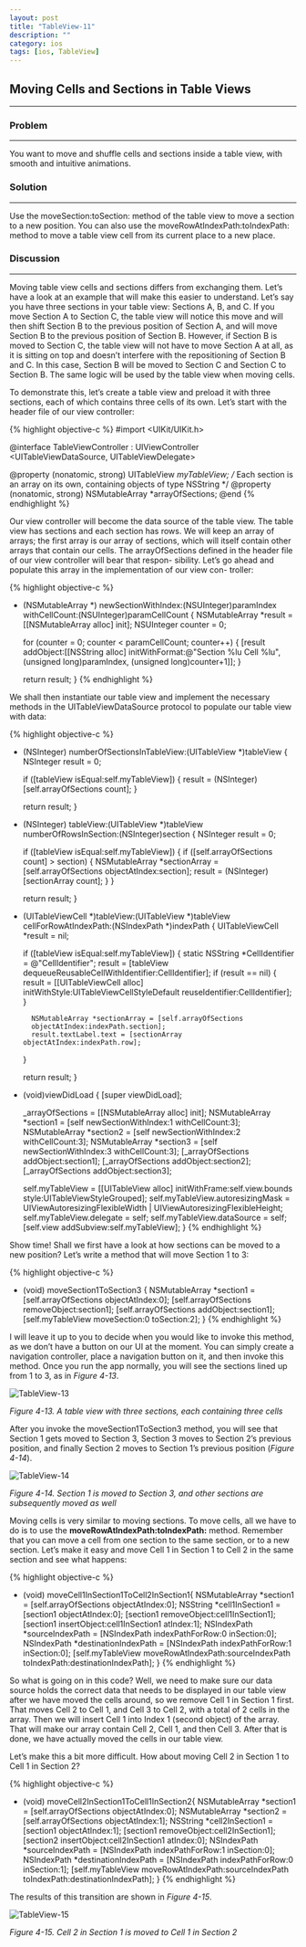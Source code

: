 ```yaml
---
layout: post
title: "TableView-11"
description: ""
category: ios
tags: [ios, TableView]
---
```



## Moving Cells and Sections in Table Views
---

### Problem
---

You want to move and shuffle cells and sections inside a table view, with smooth and intuitive animations.

### Solution
---

Use the moveSection:toSection: method of the table view to move a section to a new position. You can also use the moveRowAtIndexPath:toIndexPath: method to move a table view cell from its current place to a new place.

### Discussion
---

Moving table view cells and sections differs from exchanging them. Let’s have a look at an example that will make this easier to understand. Let’s say you have three sections in your table view: Sections A, B, and C. If you move Section A to Section C, the table view will notice this move and will then shift Section B to the previous position of Section A, and will move Section B to the previous position of Section B. However, if Section B is moved to Section C, the table view will not have to move Section A at all, as it is sitting on top and doesn’t interfere with the repositioning of Section B and C. In this case, Section B will be moved to Section C and Section C to Section B. The same logic will be used by the table view when moving cells.

To demonstrate this, let’s create a table view and preload it with three sections, each of which contains three cells of its own. Let’s start with the header file of our view controller:

{% highlight objective-c %}
#import <UIKit/UIKit.h>

@interface TableViewController : UIViewController <UITableViewDataSource, UITableViewDelegate>

@property (nonatomic, strong) UITableView *myTableView;
/* Each section is an array on its own, containing objects of type NSString */
@property (nonatomic, strong) NSMutableArray *arrayOfSections;
@end
{% endhighlight %}

Our view controller will become the data source of the table view. The table view has sections and each section has rows. We will keep an array of arrays; the first array is our array of sections, which will itself contain other arrays that contain our cells. The arrayOfSections defined in the header file of our view controller will bear that respon- sibility. Let’s go ahead and populate this array in the implementation of our view con- troller:

{% highlight objective-c %}
- (NSMutableArray *) newSectionWithIndex:(NSUInteger)paramIndex
withCellCount:(NSUInteger)paramCellCount {
	NSMutableArray *result = [[NSMutableArray alloc] init];
	NSUInteger counter = 0;

	for (counter = 0;
		counter < paramCellCount;
		counter++) {
		[result addObject:[[NSString alloc] initWithFormat:@"Section %lu Cell %lu", (unsigned long)paramIndex, (unsigned long)counter+1]];
	}

	return result;
}
{% endhighlight %}

We shall then instantiate our table view and implement the necessary methods in the UITableViewDataSource protocol to populate our table view with data:

{% highlight objective-c %}
- (NSInteger) numberOfSectionsInTableView:(UITableView *)tableView {
	NSInteger result = 0;

	if ([tableView isEqual:self.myTableView]) {
		result = (NSInteger)[self.arrayOfSections count];
	}

	return result;
}

- (NSInteger) tableView:(UITableView *)tableView numberOfRowsInSection:(NSInteger)section {
	NSInteger result = 0;

	if ([tableView isEqual:self.myTableView]) {
		if ([self.arrayOfSections count] > section) {
			NSMutableArray *sectionArray = [self.arrayOfSections objectAtIndex:section];
			result = (NSInteger)[sectionArray count];
		}
	}

	return result;
}

- (UITableViewCell *)tableView:(UITableView *)tableView cellForRowAtIndexPath:(NSIndexPath *)indexPath {
	UITableViewCell *result = nil;

	if ([tableView isEqual:self.myTableView]) {
		static NSString *CellIdentifier = @"CellIdentifier";
		result = [tableView dequeueReusableCellWithIdentifier:CellIdentifier];
		if (result == nil) {
			result = [[UITableViewCell alloc]
			initWithStyle:UITableViewCellStyleDefault reuseIdentifier:CellIdentifier];
		}

		NSMutableArray *sectionArray = [self.arrayOfSections
		objectAtIndex:indexPath.section];
		result.textLabel.text = [sectionArray objectAtIndex:indexPath.row];
	}

	return result;
}

- (void)viewDidLoad {
	[super viewDidLoad];

	_arrayOfSections = [[NSMutableArray alloc] init];
	NSMutableArray *section1 = [self newSectionWithIndex:1 withCellCount:3];
	NSMutableArray *section2 = [self newSectionWithIndex:2 withCellCount:3];
	NSMutableArray *section3 = [self newSectionWithIndex:3 withCellCount:3];
	[_arrayOfSections addObject:section1];
	[_arrayOfSections addObject:section2];
	[_arrayOfSections addObject:section3];

	self.myTableView =
	[[UITableView alloc] initWithFrame:self.view.bounds
	style:UITableViewStyleGrouped];
	self.myTableView.autoresizingMask = UIViewAutoresizingFlexibleWidth | UIViewAutoresizingFlexibleHeight;
	self.myTableView.delegate = self;
	self.myTableView.dataSource = self;
	[self.view addSubview:self.myTableView];
}
{% endhighlight %}

Show time! Shall we first have a look at how sections can be moved to a new position? Let’s write a method that will move Section 1 to 3:

{% highlight objective-c %}
- (void) moveSection1ToSection3 {
	NSMutableArray *section1 = [self.arrayOfSections objectAtIndex:0];
	[self.arrayOfSections removeObject:section1];
	[self.arrayOfSections addObject:section1];
	[self.myTableView moveSection:0 toSection:2];
}
{% endhighlight %}

I will leave it up to you to decide when you would like to invoke this method, as we don’t have a button on our UI at the moment. You can simply create a navigation controller, place a navigation button on it, and then invoke this method.
Once you run the app normally, you will see the sections lined up from 1 to 3, as in *Figure 4-13*.

![TableView-13](/assets/img/ios/TableView-13.png)

*Figure 4-13. A table view with three sections, each containing three cells*

After you invoke the moveSection1ToSection3 method, you will see that Section 1 gets moved to Section 3, Section 3 moves to Section 2’s previous position, and finally Section 2 moves to Section 1’s previous position (*Figure 4-14*).

![TableView-14](/assets/img/ios/TableView-14.png)

*Figure 4-14. Section 1 is moved to Section 3, and other sections are subsequently moved as well*

Moving cells is very similar to moving sections. To move cells, all we have to do is to use the **moveRowAtIndexPath:toIndexPath:** method. Remember that you can move a cell from one section to the same section, or to a new section. Let’s make it easy and move Cell 1 in Section 1 to Cell 2 in the same section and see what happens:

{% highlight objective-c %}
- (void) moveCell1InSection1ToCell2InSection1{
	NSMutableArray *section1 = [self.arrayOfSections objectAtIndex:0];
	NSString *cell1InSection1 = [section1 objectAtIndex:0];
	[section1 removeObject:cell1InSection1];
	[section1 insertObject:cell1InSection1 atIndex:1];
	NSIndexPath *sourceIndexPath = [NSIndexPath indexPathForRow:0 inSection:0];
	NSIndexPath *destinationIndexPath = [NSIndexPath indexPathForRow:1 inSection:0];
	[self.myTableView moveRowAtIndexPath:sourceIndexPath toIndexPath:destinationIndexPath];
}
{% endhighlight %}

So what is going on in this code? Well, we need to make sure our data source holds the correct data that needs to be displayed in our table view after we have moved the cells around, so we remove Cell 1 in Section 1 first. That moves Cell 2 to Cell 1, and Cell 3 to Cell 2, with a total of 2 cells in the array. Then we will insert Cell 1 into Index 1 (second object) of the array. That will make our array contain Cell 2, Cell 1, and then Cell 3. After that is done, we have actually moved the cells in our table view.

Let’s make this a bit more difficult. How about moving Cell 2 in Section 1 to Cell 1 in Section 2?

{% highlight objective-c %}
- (void) moveCell2InSection1ToCell1InSection2{
	NSMutableArray *section1 = [self.arrayOfSections objectAtIndex:0];
	NSMutableArray *section2 = [self.arrayOfSections objectAtIndex:1];
	NSString *cell2InSection1 = [section1 objectAtIndex:1];
	[section1 removeObject:cell2InSection1];
	[section2 insertObject:cell2InSection1 atIndex:0];
	NSIndexPath *sourceIndexPath = [NSIndexPath indexPathForRow:1 inSection:0];
	NSIndexPath *destinationIndexPath = [NSIndexPath indexPathForRow:0 inSection:1];
	[self.myTableView moveRowAtIndexPath:sourceIndexPath toIndexPath:destinationIndexPath];
}
{% endhighlight %}

The results of this transition are shown in *Figure 4-15*.

![TableView-15](/assets/img/ios/TableView-15.png)

*Figure 4-15. Cell 2 in Section 1 is moved to Cell 1 in Section 2*
